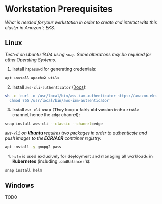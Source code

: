 # Workstation Prerequisites

*What is needed for your workstation in order to create and interact with this cluster in Amazon's EKS.*

## Linux

*Tested on Ubuntu 18.04 using `snap`. Some alterations may be required for other Operating Systems.*

1. Install `htpasswd` for generating credentials:

```bash
apt install apache2-utils
```

2. Install `aws-cli-authenticator` ([Docs](https://docs.aws.amazon.com/eks/latest/userguide/install-aws-iam-authenticator.html)):

```bash
sh -c 'curl -o /usr/local/bin/aws-iam-authenticator https://amazon-eks.s3-us-west-2.amazonaws.com/1.11.5/2018-12-06/bin/linux/amd64/aws-iam-authenticator && \
  chmod 755 /usr/local/bin/aws-iam-authenticator'
```

3. Install `aws-cli` snap (They keep a fairly old version in the `stable` channel, hence the `edge` channel):

```bash
snap install aws-cli --classic --channel=edge
```

*`aws-cli` on **Ubuntu** requires two packages in order to authenticate and push images to the **ECR/ACR** container registry:*

```bash
apt install -y gnupg2 pass
```

4. `helm` is used exclusively for deployment and managing all workloads in **Kubernetes** (including `LoadBalancer`'s):

```bash
snap install helm
```

## Windows

TODO
